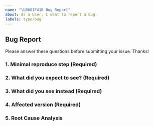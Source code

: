 ```yaml
---
name: "\U0001F41B Bug Report"
about: As a User, I want to report a Bug.
labels: type/bug
---
```


## Bug Report

Please answer these questions before submitting your issue. Thanks!

### 1. Minimal reproduce step (Required)

<!-- a step by step guide for reproducing the bug. -->

### 2. What did you expect to see? (Required)

### 3. What did you see instead (Required)

### 4. Affected version (Required)

<!-- v3.0.0, v4.0.0, etc -->

### 5. Root Cause Analysis

<!-- should be filled by the investigator before it's closed -->
